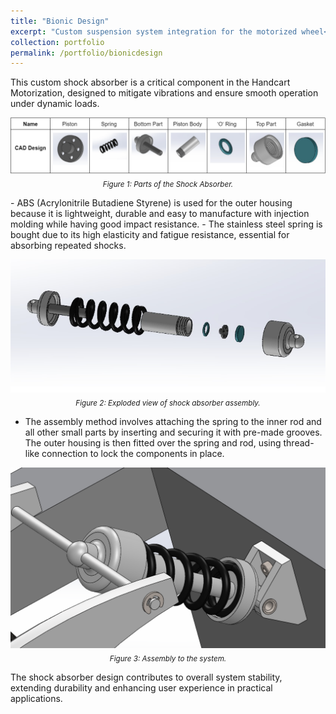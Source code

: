 ```yaml
---
title: "Bionic Design"
excerpt: "Custom suspension system integration for the motorized wheel<br/><img src='/images/Portfolio/Shock_Absorber/20241224Shockabsorbercover.png'>"
collection: portfolio
permalink: /portfolio/bionicdesign
---
```


This custom shock absorber is a critical component in the Handcart Motorization, designed to mitigate vibrations and ensure smooth operation under dynamic loads.  
<p align="center">
    <img src="/images/Portfolio/Shock_Absorber/20241224parts.png"/>
    <br>
    <sub><i> Figure 1: Parts of the Shock Absorber.</i></sub>
</p>
-   ABS (Acrylonitrile Butadiene Styrene) is used for the outer housing because it is lightweight, durable and easy to manufacture with injection molding while having good impact resistance.  
-   The stainless steel spring is bought due to its high elasticity and fatigue resistance, essential for absorbing repeated shocks.  

  <p align="center">
    <img src="/images/Portfolio/Shock_Absorber/20241224explodedview.png"/>
    <br>
    <sub><i> Figure 2: Exploded view of shock absorber assembly.</i></sub>
</p>

-   The assembly method involves attaching the spring to the inner rod and all other small parts by inserting and securing it with pre-made grooves. The outer housing is then fitted over the spring and rod, using thread-like connection to lock the components in place. 

  
<p align="center">
    <img src="/images/Portfolio/Shock_Absorber/20241224assembly.png"/>
    <br>
    <sub><i> Figure 3: Assembly to the system.</i></sub>
</p>  

The shock absorber design contributes to overall system stability, extending durability and enhancing user experience in practical applications.